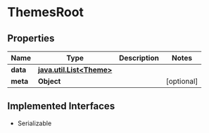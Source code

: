 

# ThemesRoot


## Properties

Name | Type | Description | Notes
------------ | ------------- | ------------- | -------------
**data** | [**java.util.List&lt;Theme&gt;**](Theme.md) |  | 
**meta** | **Object** |  |  [optional]


## Implemented Interfaces

* Serializable


